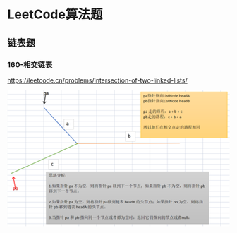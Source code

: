 # LeetCode算法题

## 链表题

### 160-相交链表

https://leetcode.cn/problems/intersection-of-two-linked-lists/

![image-20220804232158642](typora-assets/image-20220804232158642.png)
